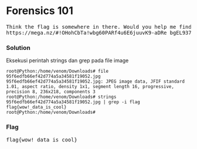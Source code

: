 <h1><b>Forensics 101</h1></b>
<pre>
Think the flag is somewhere in there. Would you help me find it? 
https://mega.nz/#!OHohCbTa!wbg60PARf4u6E6juuvK9-aDRe_bgEL937VO01EImM7c
</pre>
</b><h3>Solution</h3></b>
<p>Eksekusi perintah strings dan grep pada file image</p>

```console
root@Python:/home/venom/Downloads# file 95f6edfb66ef42d774a5a34581f19052.jpg 
95f6edfb66ef42d774a5a34581f19052.jpg: JPEG image data, JFIF standard 1.01, aspect ratio, density 1x1, segment length 16, progressive, precision 8, 236x218, components 3
root@Python:/home/venom/Downloads# strings 95f6edfb66ef42d774a5a34581f19052.jpg | grep -i flag
flag{wow!_data_is_cool}
root@Python:/home/venom/Downloads# 
```
</b><h3>Flag</h3></b>
<pre>
flag{wow!_data_is_cool}
</pre>
